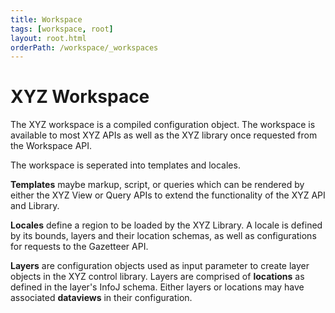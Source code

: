 ```yaml
---
title: Workspace
tags: [workspace, root]
layout: root.html
orderPath: /workspace/_workspaces
---
```


# XYZ Workspace

The XYZ workspace is a compiled configuration object. The workspace is available to most XYZ APIs as well as the XYZ library once requested from the Workspace API.

The workspace is seperated into templates and locales.

**Templates** maybe markup, script, or queries which can be rendered by either the XYZ View or Query APIs to extend the functionality of the XYZ API and Library.

**Locales** define a region to be loaded by the XYZ Library. A locale is defined by its bounds, layers and their location schemas, as well as configurations for requests to the Gazetteer API.

**Layers** are configuration objects used as input parameter to create layer objects in the XYZ control library. Layers are comprised of **locations** as defined in the layer's InfoJ schema. Either layers or locations may have associated **dataviews** in their configuration.